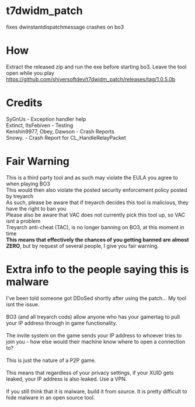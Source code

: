 # t7dwidm_patch
fixes dwinstantdispatchmessage crashes on bo3

# How
Extract the released zip and run the exe before starting bo3. Leave the tool open while you play\
https://github.com/shiversoftdev/t7dwidm_patch/releases/tag/1.0.5.0b

# Credits
SyGnUs - Exception handler help\
Extinct, ItsFebiven - Testing\
Kenshin9977, Obey, Dawson - Crash Reports\
Snowy. - Crash Report for CL_HandleRelayPacket
# Fair Warning
This is a third party tool and as such may violate the EULA you agree to when playing BO3\
This would then also violate the posted security enforcement policy posted by treyarch\
As such, please be aware that if treyarch decides this tool is malicious, they have the right to ban you\
Please also be aware that VAC does not currently pick this tool up, so VAC isnt a problem\
Treyarch anti-cheat (TAC), is no longer banning on BO3, at this moment in time\
**This means that effectively the chances of you getting banned are almost ZERO**, but by request of several people, I give you fair warning.

# Extra info to the people saying this is malware
I've been told someone got DDoSed shortly after using the patch... My tool isnt the issue. \
\
BO3 (and all treyarch cods) allow anyone who has your gamertag to pull your IP address through in game functionality. \
\
The invite system on the game sends your IP address to whoever tries to join you - how else would their machine know where to open a connection to? \
\
This is just the nature of a P2P game. \
\
This means that regardless of your privacy settings, if your XUID gets leaked, your IP address is also leaked. Use a VPN. \
\
If you still think that it is malware, build it from source. It is pretty difficult to hide malware in an open source tool.
